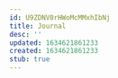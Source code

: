 ```yaml
---
id: U9ZDNV0rHWoMcMMxhIbNj
title: Journal
desc: ''
updated: 1634621861233
created: 1634621861233
stub: true
---
```


